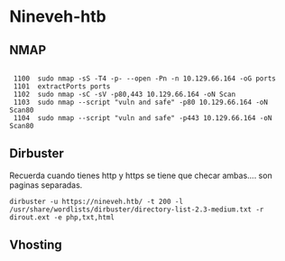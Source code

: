 # Nineveh-htb

## NMAP 


```

 1100  sudo nmap -sS -T4 -p- --open -Pn -n 10.129.66.164 -oG ports
 1101  extractPorts ports
 1102  sudo nmap -sC -sV -p80,443 10.129.66.164 -oN Scan
 1103  sudo nmap --script "vuln and safe" -p80 10.129.66.164 -oN Scan80
 1104  sudo nmap --script "vuln and safe" -p443 10.129.66.164 -oN Scan80

```

## Dirbuster

Recuerda cuando tienes http y https se tiene que checar ambas.... son paginas separadas.

```
dirbuster -u https://nineveh.htb/ -t 200 -l /usr/share/wordlists/dirbuster/directory-list-2.3-medium.txt -r dirout.ext -e php,txt,html
```

## Vhosting

```


```































